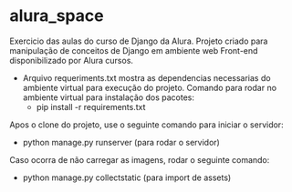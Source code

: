 # alura_space
Exercicio das aulas do curso de Django da Alura.
Projeto criado para manipulação de conceitos de Django em ambiente web
Front-end disponibilizado por Alura cursos.

- Arquivo requeriments.txt mostra as dependencias necessarias do ambiente 
virtual para execução do projeto.
Comando para rodar no ambiente virtual para instalação dos pacotes:
  - pip install -r requirements.txt

Apos o clone do projeto, use o seguinte comando para iniciar o servidor:
  - python manage.py runserver (para rodar o servidor)

Caso ocorra de não carregar as imagens, rodar o seguinte comando:
  - python manage.py collectstatic (para import de assets)